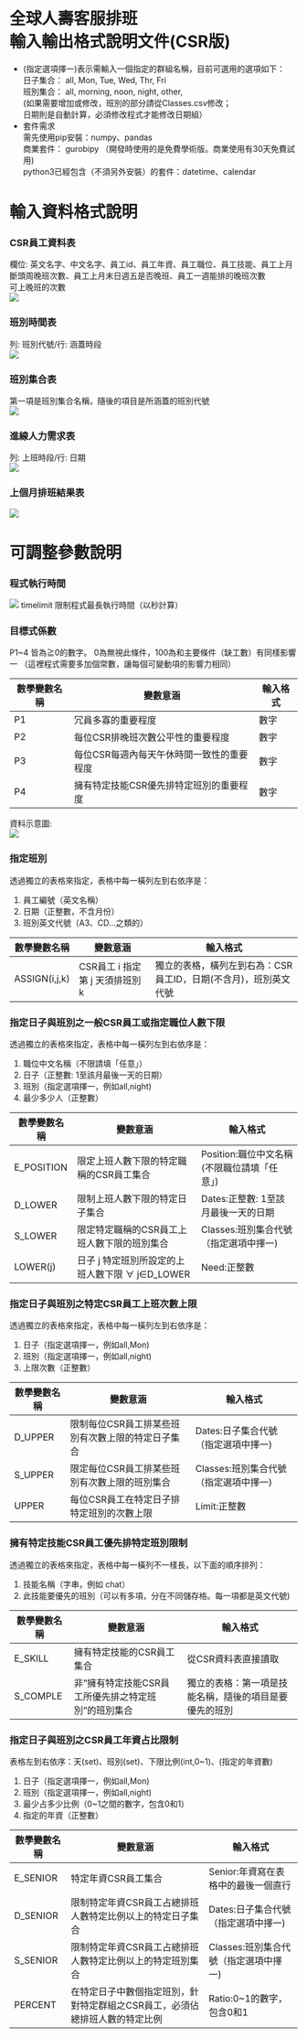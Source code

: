 全球人壽客服排班  
輸入輸出格式說明文件(CSR版)
=======================================

* (指定選項擇一)表示需輸入一個指定的群組名稱，目前可選用的選項如下：  
 日子集合： all, Mon, Tue, Wed, Thr, Fri  
 班別集合： all, morning, noon, night, other,  
 (如果需要增加或修改，班別的部分請從Classes.csv修改；  
 日期則是自動計算，必須修改程式才能修改日期組）  
* 套件需求  
 需先使用pip安裝：numpy、pandas  
 商業套件： gurobipy （開發時使用的是免費學術版。商業使用有30天免費試用)  
 python3已經包含（不須另外安裝）的套件：datetime、calendar  

# 輸入資料格式說明
### CSR員工資料表
欄位: 英文名字、中文名字、員工id、員工年資、員工職位、員工技能、員工上月斷頭周晚班次數、員工上月末日週五是否晚班、員工一週能排的晚班次數  
可上晚班的次數  
![](https://github.com/h920032/IM_project/blob/master/img/Picture1.png)

### 班別時間表
列: 班別代號/行: 涵蓋時段  
![](https://github.com/h920032/IM_project/blob/master/img/Picture2.png)

### 班別集合表
第一項是班別集合名稱，隨後的項目是所涵蓋的班別代號  
![](https://github.com/h920032/IM_project/blob/master/img/Picture6.png)

### 進線人力需求表
列: 上班時段/行: 日期  
![](https://github.com/h920032/IM_project/blob/master/img/Picture3.png)

### 上個月排班結果表
![](https://github.com/h920032/IM_project/blob/master/img/Picture4.png)

# 可調整參數說明
### 程式執行時間
![](https://github.com/h920032/IM_project/blob/master/img/Picture5.png)
timelimit   限制程式最長執行時間（以秒計算）

### 目標式係數
P1~4   皆為≧0的數字。 0為無視此條件，100為和主要條件（缺工數）有同樣影響一
（這裡程式需要多加個常數，讓每個可變動項的影響力相同）  

|數學變數名稱|變數意涵|輸入格式|
|---|---|---
|P1|冗員多寡的重要程度|數字
|P2|每位CSR排晚班次數公平性的重要程度|數字
|P3|每位CSR每週內每天午休時間一致性的重要程度|數字
|P4|擁有特定技能CSR優先排特定班別的重要程度|數字

資料示意圖:  
![](https://github.com/h920032/IM_project/blob/master/img/Picture7.png)
### 指定班別
透過獨立的表格來指定，表格中每一橫列左到右依序是：  
1. 員工編號（英文名稱）  
2. 日期（正整數，不含月份）  
3. 班別英文代號（A3、CD...之類的）  


|數學變數名稱|變數意涵|輸入格式|
|---|---|---
|ASSIGN(i,j,k)|CSR員工 i 指定第 j 天須排班別 k|獨立的表格，橫列左到右為：CSR員工ID，日期(不含月)，班別英文代號

### 指定日子與班別之一般CSR員工或指定職位人數下限
透過獨立的表格來指定，表格中每一橫列左到右依序是：  
1. 職位中文名稱（不限請填「任意」）  
2. 日子（正整數: 1至該月最後一天的日期）  
3. 班別（指定選項擇一，例如all,night)  
4. 最少多少人（正整數）  

|數學變數名稱|變數意涵|輸入格式|
|---|---|---
|E_POSITION|限定上班人數下限的特定職稱的CSR員工集合|Position:職位中文名稱(不限職位請填「任意」)
|D_LOWER|限制上班人數下限的特定日子集合|Dates:正整數: 1至該月最後一天的日期
|S_LOWER|限定特定職稱的CSR員工上班人數下限的班別集合|Classes:班別集合代號（指定選項中擇一)
|LOWER(j)|日子 j 特定班別所設定的上班人數下限 ∀ j∈D_LOWER|Need:正整數

### 指定日子與班別之特定CSR員工上班次數上限
透過獨立的表格來指定，表格中每一橫列左到右依序是：  
1. 日子（指定選項擇一，例如all,Mon)  
2. 班別（指定選項擇一，例如all,night)  
3. 上限次數（正整數）  

|數學變數名稱|變數意涵|輸入格式|
|---|---|---
|D_UPPER|限制每位CSR員工排某些班別有次數上限的特定日子集合|Dates:日子集合代號（指定選項中擇一)
|S_UPPER|限定每位CSR員工排某些班別有次數上限的班別集合|Classes:班別集合代號（指定選項中擇一)
|UPPER|每位CSR員工在特定日子排特定班別的次數上限|Limit:正整數

### 擁有特定技能CSR員工優先排特定班別限制
透過獨立的表格來指定，表格中每一橫列不一樣長，以下面的順序排列：  
1. 技能名稱（字串，例如 chat）  
2. 此技能要優先的班別（可以有多項，分在不同儲存格。每一項都是英文代號)  

|數學變數名稱|變數意涵|輸入格式|
|---|---|---
|E_SKILL|擁有特定技能的CSR員工集合|從CSR資料表直接讀取
|S_COMPLE|非“擁有特定技能CSR員工所優先排之特定班別”的班別集合|獨立的表格：第一項是技能名稱，隨後的項目是要優先的班別

### 指定日子與班別之CSR員工年資占比限制
表格左到右依序：天(set)、班別(set)、下限比例(int,0~1)、(指定的年資數)  
1. 日子（指定選項擇一，例如all,Mon)  
2. 班別（指定選項擇一，例如all,night)  
3. 最少占多少比例（0~1之間的數字，包含0和1）  
4. 指定的年資（正整數）  

|數學變數名稱|變數意涵|輸入格式|
|---|---|---
|E_SENIOR|特定年資CSR員工集合|Senior:年資寫在表格中的最後一個直行
|D_SENIOR|限制特定年資CSR員工占總排班人數特定比例以上的特定日子集合|Dates:日子集合代號（指定選項中擇一)
|S_SENIOR|限制特定年資CSR員工占總排班人數特定比例以上的特定班別集合|Classes:班別集合代號（指定選項中擇一)
|PERCENT|在特定日子中數個指定班別，針對特定群組之CSR員工，必須佔總排班人數的特定比例|Ratio:0~1的數字，包含0和1


